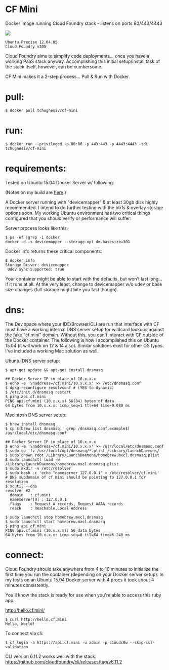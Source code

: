 # CF Mini
Docker image running Cloud Foundry stack - listens on ports 80/443/4443

[![](https://badge.imagelayers.io/tchughesiv/cf-mini.svg)](https://imagelayers.io/?images=tchughesiv/cf-mini:latest 'Get your own badge on imagelayers.io')

    Ubuntu Precise 12.04.05
    Cloud Foundry v205

Cloud Foundry aims to simplify code deployments... once you have a working PaaS stack anyway. Accomplishing this initial setup/install task of the stack itself, however, can be cumbersome.

CF Mini makes it a 2-step process... Pull & Run with Docker.

# pull:

    $ docker pull tchughesiv/cf-mini

# run:

    $ docker run --privileged -p 80:80 -p 443:443 -p 4443:4443 -tdi tchughesiv/cf-mini

# requirements:

Tested on Ubuntu 15.04 Docker Server w/ following:

  (Notes on my build are [here](https://github.com/tchughesiv/cf-mini/blob/master/ubuntu15_04.md).)

  A Docker server running with "devicemapper" & at least 30gb disk highly recommended. I intend to do further testing with the btrfs & overlay storage options soon. My working Ubuntu environment has two critical things configured that you should verify or performance will suffer:

  Server process looks like this:

    $ ps -ef |grep -i docker
    docker -d -s devicemapper --storage-opt dm.basesize=30G

  Docker info returns these critical components:

    $ docker info
    Storage Driver: devicemapper
     Udev Sync Supported: true

  Your container might be able to start with the defaults, but won't last long... if it runs at all. At the very least, change to devicemapper w/o udev or base size changes (full storage might bite you fast though).

# dns:

  The Dev space where your IDE/Browser/CLI are run that interface with CF must have a working internal DNS server setup for wildcard lookups against the fake "cf.mini" domain. Without this, you can't interact with CF outside of the Docker container.  The following is how I accomplished this on Ubuntu 15.04 (it will work on 12 & 14 also).  Similar solutions exist for other OS types. I've included a working Mac solution as well.

Ubuntu DNS server setup:

    $ apt-get update && apt-get install dnsmasq

    ## Docker Server IP in place of 10.x.x.x
    $ echo -e '\naddress=/cf.mini/10.x.x.x' >> /etc/dnsmasq.conf
    $ dpkg-reconfigure resolvconf # (YES to dynamic)
    $ /etc/init.d/dnsmasq restart
    $ ping api.cf.mini
    PING api.cf.mini (10.x.x.x) 56(84) bytes of data.
    64 bytes from 10.x.x.x: icmp_seq=1 ttl=64 time=0.080 ms

Macintosh DNS server setup:

    $ brew install dnsmasq
    $ cp $(brew list dnsmasq | grep /dnsmasq.conf.example$) /usr/local/etc/dnsmasq.conf

    ## Docker Server IP in place of 10.x.x.x
    $ echo -e '\naddress=/cf.mini/10.x.x.x' >> /usr/local/etc/dnsmasq.conf
    $ sudo cp -fv /usr/local/opt/dnsmasq/*.plist /Library/LaunchDaemons/
    $ sudo chown root /Library/LaunchDaemons/homebrew.mxcl.dnsmasq.plist
    $ sudo launchctl load -w /Library/LaunchDaemons/homebrew.mxcl.dnsmasq.plist
    $ sudo mkdir -v /etc/resolver
    $ sudo bash -c 'echo "nameserver 127.0.0.1" > /etc/resolver/cf.mini'
    # DNS subdomain of cf.mini should be pointing to 127.0.0.1 for resolution
    $ scutil --dns
    resolver #2
      domain   : cf.mini
      nameserver[0] : 127.0.0.1
      flags    : Request A records, Request AAAA records
      reach    : Reachable,Local Address

    $ sudo launchctl stop homebrew.mxcl.dnsmasq
    $ sudo launchctl start homebrew.mxcl.dnsmasq
    $ ping api.cf.mini
    PING api.cf.mini (10.x.x.x): 56 data bytes
    64 bytes from 10.x.x.x: icmp_seq=0 ttl=64 time=6.240 ms

# connect:

Cloud Foundry should take anywhere from 4 to 10 minutes to initialize the first time you run the container (depending on your Docker server setup).  In my tests on an Ubuntu 15.04 Docker server with 4 procs it took about 4 minutes consistently.

  You'll know the stack is ready for use when you're able to access this ruby app:

  <http://hello.cf.mini/>

    $ curl http://hello.cf.mini
    Hello, World!

To connect via cli:

    $ cf login -a https://api.cf.mini -u admin -p c1oudc0w --skip-ssl-validation

CLI version 6.11.2 works well with the stack:	<https://github.com/cloudfoundry/cli/releases/tag/v6.11.2>
